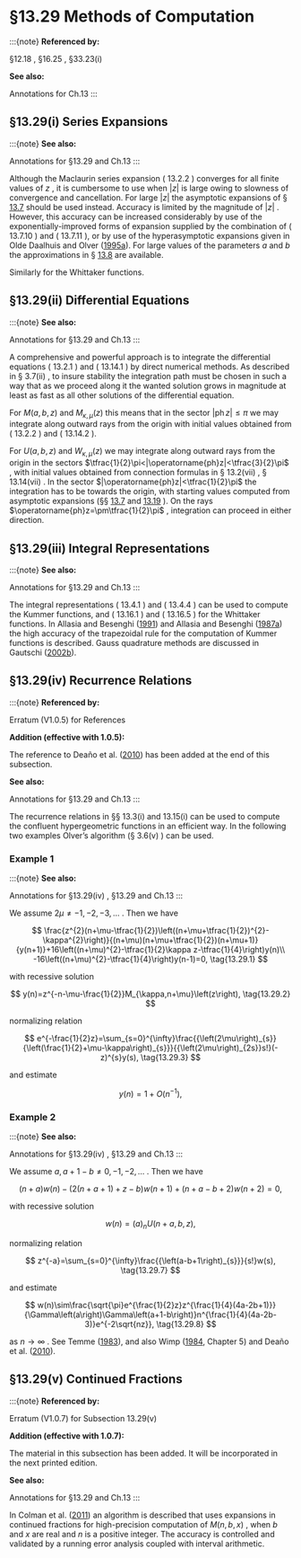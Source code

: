 # §13.29 Methods of Computation

:::{note}
**Referenced by:**

§12.18 , §16.25 , §33.23(i)

**See also:**

Annotations for Ch.13
:::


## §13.29(i) Series Expansions

:::{note}
**See also:**

Annotations for §13.29 and Ch.13
:::

Although the Maclaurin series expansion ( 13.2.2 ) converges for all finite values of $z$ , it is cumbersome to use when $|z|$ is large owing to slowness of convergence and cancellation. For large $|z|$ the asymptotic expansions of § [13.7](./13.7.md "§13.7 Asymptotic Expansions for Large Argument ‣ Kummer Functions ‣ Chapter 13 Confluent Hypergeometric Functions") should be used instead. Accuracy is limited by the magnitude of $|z|$ . However, this accuracy can be increased considerably by use of the exponentially-improved forms of expansion supplied by the combination of ( 13.7.10 ) and ( 13.7.11 ), or by use of the hyperasymptotic expansions given in Olde Daalhuis and Olver ([1995a](./bib/O.html#bib1762 "Hyperasymptotic solutions of second-order linear differential equations. I")). For large values of the parameters $a$ and $b$ the approximations in § [13.8](./13.8.md "§13.8 Asymptotic Approximations for Large Parameters ‣ Kummer Functions ‣ Chapter 13 Confluent Hypergeometric Functions") are available.

Similarly for the Whittaker functions.


## §13.29(ii) Differential Equations

:::{note}
**See also:**

Annotations for §13.29 and Ch.13
:::

A comprehensive and powerful approach is to integrate the differential equations ( 13.2.1 ) and ( 13.14.1 ) by direct numerical methods. As described in § 3.7(ii) , to insure stability the integration path must be chosen in such a way that as we proceed along it the wanted solution grows in magnitude at least as fast as all other solutions of the differential equation.

For $M\left(a,b,z\right)$ and $M_{\kappa,\mu}\left(z\right)$ this means that in the sector $|\operatorname{ph}z|\leq\pi$ we may integrate along outward rays from the origin with initial values obtained from ( 13.2.2 ) and ( 13.14.2 ).

For $U\left(a,b,z\right)$ and $W_{\kappa,\mu}\left(z\right)$ we may integrate along outward rays from the origin in the sectors $\tfrac{1}{2}\pi<|\operatorname{ph}z|<\tfrac{3}{2}\pi$ , with initial values obtained from connection formulas in § 13.2(vii) , § 13.14(vii) . In the sector $|\operatorname{ph}z|<\tfrac{1}{2}\pi$ the integration has to be towards the origin, with starting values computed from asymptotic expansions (§§ [13.7](./13.7.md "§13.7 Asymptotic Expansions for Large Argument ‣ Kummer Functions ‣ Chapter 13 Confluent Hypergeometric Functions") and [13.19](./13.19.md "§13.19 Asymptotic Expansions for Large Argument ‣ Whittaker Functions ‣ Chapter 13 Confluent Hypergeometric Functions") ). On the rays $\operatorname{ph}z=\pm\tfrac{1}{2}\pi$ , integration can proceed in either direction.


## §13.29(iii) Integral Representations

:::{note}
**See also:**

Annotations for §13.29 and Ch.13
:::

The integral representations ( 13.4.1 ) and ( 13.4.4 ) can be used to compute the Kummer functions, and ( 13.16.1 ) and ( 13.16.5 ) for the Whittaker functions. In Allasia and Besenghi ([1991](./bib/index.html#bib65 "Numerical evaluation of the Kummer function with complex argument by the trapezoidal rule")) and Allasia and Besenghi ([1987a](./bib/index.html#bib63 "Numerical computation of Tricomi’s psi function by the trapezoidal rule")) the high accuracy of the trapezoidal rule for the computation of Kummer functions is described. Gauss quadrature methods are discussed in Gautschi ([2002b](./bib/G.html#bib898 "Gauss quadrature approximations to hypergeometric and confluent hypergeometric functions")).


## §13.29(iv) Recurrence Relations

:::{note}
**Referenced by:**

Erratum (V1.0.5) for References

**Addition (effective with 1.0.5):**

The reference to Deaño et al. ([2010](./bib/D.html#bib2771 "Computational properties of three-term recurrence relations for Kummer functions")) has been added at the end of this subsection.

**See also:**

Annotations for §13.29 and Ch.13
:::

The recurrence relations in §§ 13.3(i) and 13.15(i) can be used to compute the confluent hypergeometric functions in an efficient way. In the following two examples Olver’s algorithm (§ 3.6(v) ) can be used.


### Example 1

:::{note}
**See also:**

Annotations for §13.29(iv) , §13.29 and Ch.13
:::

We assume $2\mu\neq-1,-2,-3,\dots$ . Then we have


<a id="E1"></a>
$$
\frac{z^{2}(n+\mu-\tfrac{1}{2})\left((n+\mu+\tfrac{1}{2})^{2}-\kappa^{2}\right)}{(n+\mu)(n+\mu+\tfrac{1}{2})(n+\mu+1)}{y(n+1)}+16\left((n+\mu)^{2}-\tfrac{1}{2}\kappa z-\tfrac{1}{4}\right)y(n)\\
-16\left((n+\mu)^{2}-\tfrac{1}{4}\right)y(n-1)=0, \tag{13.29.1}
$$

with recessive solution


<a id="E2"></a>
$$
y(n)=z^{-n-\mu-\frac{1}{2}}M_{\kappa,n+\mu}\left(z\right), \tag{13.29.2}
$$

normalizing relation


<a id="E3"></a>
$$
e^{-\frac{1}{2}z}=\sum_{s=0}^{\infty}\frac{{\left(2\mu\right)_{s}}{\left(\frac{1}{2}+\mu-\kappa\right)_{s}}}{{\left(2\mu\right)_{2s}}s!}(-z)^{s}y(s), \tag{13.29.3}
$$

and estimate


<a id="E4"></a>
$$
y(n)=1+O\left(n^{-1}\right), \tag{13.29.4}
$$


### Example 2

:::{note}
**See also:**

Annotations for §13.29(iv) , §13.29 and Ch.13
:::

We assume $a,a+1-b\neq 0,-1,-2,\dots$ . Then we have


<a id="E5"></a>
$$
(n+a)w(n)-\left(2(n+a+1)+z-b\right)w(n+1)+(n+a-b+2)w(n+2)=0, \tag{13.29.5}
$$

with recessive solution


<a id="E6"></a>
$$
w(n)={\left(a\right)_{n}}U\left(n+a,b,z\right), \tag{13.29.6}
$$

normalizing relation


<a id="E7"></a>
$$
z^{-a}=\sum_{s=0}^{\infty}\frac{{\left(a-b+1\right)_{s}}}{s!}w(s), \tag{13.29.7}
$$

and estimate


<a id="E8"></a>
$$
w(n)\sim\frac{\sqrt{\pi}e^{\frac{1}{2}z}z^{\frac{1}{4}(4a-2b+1)}}{\Gamma\left(a\right)\Gamma\left(a+1-b\right)}n^{\frac{1}{4}(4a-2b-3)}e^{-2\sqrt{nz}}, \tag{13.29.8}
$$

as $n\to\infty$ . See Temme ([1983](./bib/T.html#bib2215 "The numerical computation of the confluent hypergeometric function ⁢ U ( a , b , z )")), and also Wimp ([1984](./bib/W.html#bib2421 "Computation with Recurrence Relations"), Chapter 5) and Deaño et al. ([2010](./bib/D.html#bib2771 "Computational properties of three-term recurrence relations for Kummer functions")).


## §13.29(v) Continued Fractions

:::{note}
**Referenced by:**

Erratum (V1.0.7) for Subsection 13.29(v)

**Addition (effective with 1.0.7):**

The material in this subsection has been added. It will be incorporated in the next printed edition.

**See also:**

Annotations for §13.29 and Ch.13
:::

In Colman et al. ([2011](./bib/C.html#bib2800 "Validated computation of certain hypergeometric functions")) an algorithm is described that uses expansions in continued fractions for high-precision computation of $M\left(n,b,x\right)$ , when $b$ and $x$ are real and $n$ is a positive integer. The accuracy is controlled and validated by a running error analysis coupled with interval arithmetic.

